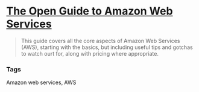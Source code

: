 # [The Open Guide to Amazon Web Services](https://github.com/open-guides/og-aws)

> This guide covers all the core aspects of Amazon Web Services (AWS), starting with the basics, but including useful tips and gotchas to watch ourt for, along with pricing where appropriate.

### Tags

Amazon web services, AWS